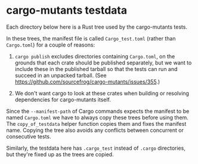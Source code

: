 # cargo-mutants testdata

Each directory below here is a Rust tree used by the cargo-mutants tests.

In these trees, the manifest file is called `Cargo_test.toml` (rather than `Cargo.toml`) for a couple of reasons:

1. `cargo publish` excludes directories containing `Cargo.toml`, on the grounds that each crate should be published separately, but we want to include these in the published tarball so that the tests can run and succeed in an unpacked tarball. (See https://github.com/sourcefrog/cargo-mutants/issues/355.)

2. We don't want cargo to look at these crates when building or resolving dependencies for cargo-mutants itself.

Since the `--manifest-path` of Cargo commands expects the manifest to be named `Cargo.toml` we have to always copy these trees before using them. The `copy_of_testdata` helper function copies them and fixes the manifest name. Copying the tree also avoids any conflicts between concurrent or consecutive tests.

Similarly, the testdata here has `.cargo_test` instead of `.cargo` directories, but they're fixed up as the trees are copied.
